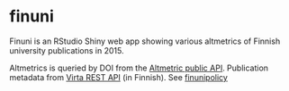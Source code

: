 finuni
======

Finuni is an RStudio Shiny web app showing various altmetrics of Finnish university publications in 2015. 

Altmetrics is queried by DOI from the [Altmetric public API](https://www.altmetric.com/support/almetric-api/). Publication metadata from [Virta REST API](https://confluence.csc.fi/display/VIR/REST-lukurajapinta) (in Finnish). See [finunipolicy](https://github.com/tts/finunipolicy)
